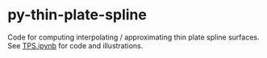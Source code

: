 # py-thin-plate-spline

Code for computing interpolating / approximating thin plate spline surfaces.
See [TPS.ipynb](TPS.ipynb) for code and illustrations.
